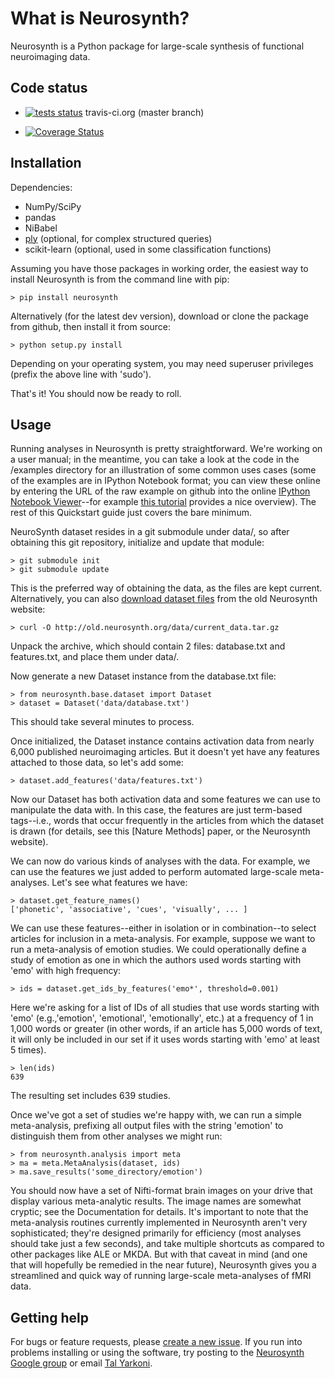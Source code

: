 
# What is Neurosynth?

Neurosynth is a Python package for large-scale synthesis of functional neuroimaging data.

## Code status

* [![tests status](https://secure.travis-ci.org/neurosynth/neurosynth.png?branch=master)](https://travis-ci.org/neurosynth/neurosynth) travis-ci.org (master branch)

* [![Coverage Status](https://coveralls.io/repos/neurosynth/neurosynth/badge.png?branch=master)](https://coveralls.io/r/neurosynth/neurosynth?branch=master)

## Installation

Dependencies:

* NumPy/SciPy
* pandas
* NiBabel
* [ply](http://www.dabeaz.com/ply/) (optional, for complex structured queries)
* scikit-learn (optional, used in some classification functions)

Assuming you have those packages in working order, the easiest way to install Neurosynth is from the command line with pip:

	> pip install neurosynth

Alternatively (for the latest dev version), download or clone the package from github, then install it from source:

	> python setup.py install

Depending on your operating system, you may need superuser privileges (prefix the above line with 'sudo').

That's it! You should now be ready to roll.


## Usage

Running analyses in Neurosynth is pretty straightforward. We're working on a user manual; in the meantime, you can take a look at the code in the /examples directory for an illustration of some common uses cases (some of the examples are in IPython Notebook format; you can view these online by entering the URL of the raw example on github into the online [IPython Notebook Viewer](http://nbviewer.ipython.org)--for example [this tutorial](http://nbviewer.ipython.org/urls/raw.github.com/neurosynth/neurosynth/master/examples/neurosynth_demo.ipynb) provides a nice overview). The rest of this Quickstart guide just covers the bare minimum.

NeuroSynth dataset resides in a git submodule under data/, so after obtaining this git repository, initialize and update that module:

    > git submodule init
    > git submodule update

This is the preferred way of obtaining the data,  as the files are kept current. Alternatively, you can also [download dataset files](http://old.neurosynth.org/data/current_data.tar.gz) from the old Neurosynth website:

	> curl -O http://old.neurosynth.org/data/current_data.tar.gz

Unpack the archive, which should contain 2 files: database.txt and features.txt, and place them under data/.

Now generate a new Dataset instance from the database.txt file:

	> from neurosynth.base.dataset import Dataset
	> dataset = Dataset('data/database.txt')

This should take several minutes to process.

Once initialized, the Dataset instance contains activation data from nearly 6,000 published neuroimaging articles. But it doesn't yet have any features attached to those data, so let's add some:

	> dataset.add_features('data/features.txt')

Now our Dataset has both activation data and some features we can use to manipulate the data with. In this case, the features are just term-based tags--i.e., words that occur frequently in the articles from which the dataset is drawn (for details, see this [Nature Methods] paper, or the Neurosynth website).

We can now do various kinds of analyses with the data. For example, we can use the features we just added to perform automated large-scale meta-analyses. Let's see what features we have:

	> dataset.get_feature_names()
	['phonetic', 'associative', 'cues', 'visually', ... ]

We can use these features--either in isolation or in combination--to select articles for inclusion in a meta-analysis. For example, suppose we want to run a meta-analysis of emotion studies. We could operationally define a study of emotion as one in which the authors used words starting with 'emo' with high frequency:

	> ids = dataset.get_ids_by_features('emo*', threshold=0.001)

Here we're asking for a list of IDs of all studies that use words starting with 'emo' (e.g.,'emotion', 'emotional', 'emotionally', etc.) at a frequency of 1 in 1,000 words or greater (in other words, if an article has 5,000 words of text, it will only be included in our set if it uses words starting with 'emo' at least 5 times).

	> len(ids)
	639

The resulting set includes 639 studies.

Once we've got a set of studies we're happy with, we can run a simple meta-analysis, prefixing all output files with the string 'emotion' to distinguish them from other analyses we might run:

	> from neurosynth.analysis import meta
	> ma = meta.MetaAnalysis(dataset, ids)
	> ma.save_results('some_directory/emotion')

You should now have a set of Nifti-format brain images on your drive that display various meta-analytic results. The image names are somewhat cryptic; see the Documentation for details. It's important to note that the meta-analysis routines currently implemented in Neurosynth aren't very sophisticated; they're designed primarily for efficiency (most analyses should take just a few seconds), and take multiple shortcuts as compared to other packages like ALE or MKDA. But with that caveat in mind (and one that will hopefully be remedied in the near future), Neurosynth gives you a streamlined and quick way of running large-scale meta-analyses of fMRI data.


## Getting help

For bugs or feature requests, please [create a new issue](https://github.com/neurosynth/neurosynth/issues/new). If you run into problems installing or using the software, try posting to the [Neurosynth Google group](https://groups.google.com/forum/#!forum/neurosynthlist) or email [Tal Yarkoni](mailto:tyarkoni@gmail.com).
